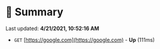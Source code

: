 # 📖 Summary
Last updated: **4/21/2021, 10:52:16 AM**

- `GET` [https://google.com](https://google.com) - **Up** (111ms)

